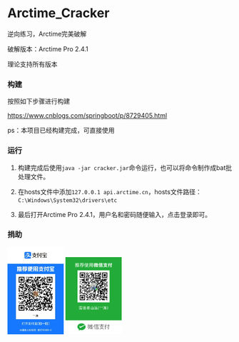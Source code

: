 # Arctime_Cracker
逆向练习，Arctime完美破解

破解版本：Arctime Pro 2.4.1

理论支持所有版本

### 构建

按照如下步骤进行构建

https://www.cnblogs.com/springboot/p/8729405.html

ps：本项目已经构建完成，可直接使用

### 运行

1. 构建完成后使用`java -jar cracker.jar`命令运行，也可以将命令制作成bat批处理文件。

2. 在hosts文件中添加`127.0.0.1 api.arctime.cn`，hosts文件路径：`C:\Windows\System32\drivers\etc`

3. 最后打开Arctime Pro 2.4.1，用户名和密码随便输入，点击登录即可。

### 捐助

<img src="https://github.com/Lintao-Zeng/arctime_cracker/blob/main/donation/alipay.jpg" width="25%" height="25%" />

<img src="https://github.com/Lintao-Zeng/arctime_cracker/blob/main/donation/wechat.png" width="25%" height="25%"/>
